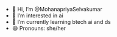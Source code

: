 - 👋 Hi, I’m @MohanapriyaSelvakumar
- 👀 I’m interested in ai
- 🌱 I’m currently learning btech ai and ds
- 😄 Pronouns: she/her
  

<!---
MohanapriyaSelvakumar/MohanapriyaSelvakumar is a ✨ special ✨ repository because its `README.md` (this file) appears on your GitHub profile.
You can click the Preview link to take a look at your changes.
--->
